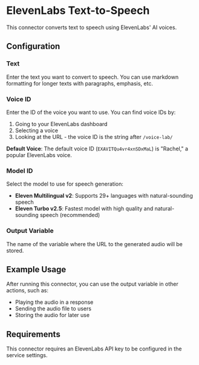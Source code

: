 # ElevenLabs Text-to-Speech

This connector converts text to speech using ElevenLabs' AI voices.

## Configuration

### Text
Enter the text you want to convert to speech. You can use markdown formatting for longer texts with paragraphs, emphasis, etc.

### Voice ID
Enter the ID of the voice you want to use. You can find voice IDs by:
1. Going to your ElevenLabs dashboard
2. Selecting a voice
3. Looking at the URL - the voice ID is the string after `/voice-lab/`

**Default Voice**: The default voice ID (`EXAVITQu4vr4xnSDxMaL`) is "Rachel," a popular ElevenLabs voice.

### Model ID
Select the model to use for speech generation:

- **Eleven Multilingual v2**: Supports 29+ languages with natural-sounding speech
- **Eleven Turbo v2.5**: Fastest model with high quality and natural-sounding speech (recommended)

### Output Variable
The name of the variable where the URL to the generated audio will be stored.

## Example Usage
After running this connector, you can use the output variable in other actions, such as:
- Playing the audio in a response
- Sending the audio file to users
- Storing the audio for later use

## Requirements
This connector requires an ElevenLabs API key to be configured in the service settings.
